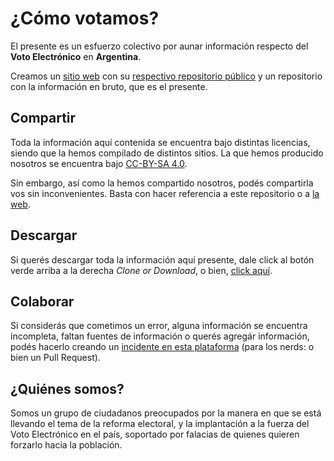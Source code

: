 # ¿Cómo votamos?

El presente es un esfuerzo colectivo por aunar información respecto del **Voto Electrónico** en **Argentina**.

Creamos un [sitio web](http://comovotamos.org) con su [respectivo repositorio público](https://github.com/comovotamos/votoelectronico) y un repositorio con la información en bruto, que es el presente.

## Compartir

Toda la información aquí contenida se encuentra bajo distintas licencias, siendo que la hemos compilado de distintos sitios. La que hemos producido nosotros se encuentra bajo [CC-BY-SA 4.0](https://creativecommons.org/licenses/by-sa/4.0/deed.es).

Sin embargo, así como la hemos compartido nosotros, podés compartirla vos sin inconvenientes. Basta con hacer referencia a este repositorio o a [la web](http://comovotamos.org).

## Descargar

Si querés descargar toda la información aquí presente, dale click al botón verde arriba a la derecha *Clone or Download*, o bien, [click aquí](https://github.com/comovotamos/votoelectronico-data/archive/master.zip).

## Colaborar

Si considerás que cometimos un error, alguna información se encuentra incompleta, faltan fuentes de información o querés agregár información, podés hacerlo creando un [incidente en esta plataforma](https://github.com/comovotamos/votoelectronico-data/issues) (para los nerds: o bien un Pull Request).

## ¿Quiénes somos?

Somos un grupo de ciudadanos preocupados por la manera en que se está llevando el tema de la reforma electoral, y la implantación a la fuerza del Voto Electrónico en el país, soportado por falacias de quienes quieren forzarlo hacia la población.
